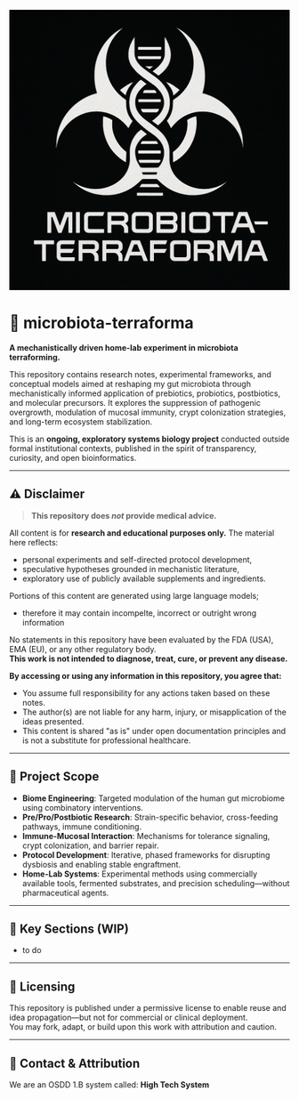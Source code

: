 ![Microbiota-Terraforma Sigil](microbiota-terraforma.png)

# 🧬 microbiota-terraforma

**A mechanistically driven home-lab experiment in microbiota terraforming.**

This repository contains research notes, experimental frameworks, and conceptual models aimed at reshaping my gut microbiota through mechanistically informed application of prebiotics, probiotics, postbiotics, and molecular precursors. It explores the suppression of pathogenic overgrowth, modulation of mucosal immunity, crypt colonization strategies, and long-term ecosystem stabilization.

This is an **ongoing, exploratory systems biology project** conducted outside formal institutional contexts, published in the spirit of transparency, curiosity, and open bioinformatics.

---

## ⚠️ Disclaimer

> **This repository does *not* provide medical advice.**

All content is for **research and educational purposes only.** The material here reflects:
- personal experiments and self-directed protocol development,
- speculative hypotheses grounded in mechanistic literature,
- exploratory use of publicly available supplements and ingredients.

Portions of this content are generated using large language models;
- therefore it may contain incompelte, incorrect or outright wrong information

No statements in this repository have been evaluated by the FDA (USA), EMA (EU), or any other regulatory body.  
**This work is not intended to diagnose, treat, cure, or prevent any disease.**

**By accessing or using any information in this repository, you agree that:**
- You assume full responsibility for any actions taken based on these notes.
- The author(s) are not liable for any harm, injury, or misapplication of the ideas presented.
- This content is shared "as is" under open documentation principles and is not a substitute for professional healthcare.

---

## 🧪 Project Scope

- **Biome Engineering**: Targeted modulation of the human gut microbiome using combinatory interventions.
- **Pre/Pro/Postbiotic Research**: Strain-specific behavior, cross-feeding pathways, immune conditioning.
- **Immune-Mucosal Interaction**: Mechanisms for tolerance signaling, crypt colonization, and barrier repair.
- **Protocol Development**: Iterative, phased frameworks for disrupting dysbiosis and enabling stable engraftment.
- **Home-Lab Systems**: Experimental methods using commercially available tools, fermented substrates, and precision scheduling—without pharmaceutical agents.

---

## 🧰 Key Sections (WIP)

- to do

---

## 🔐 Licensing

This repository is published under a permissive license to enable reuse and idea propagation—but not for commercial or clinical deployment.  
You may fork, adapt, or build upon this work with attribution and caution.

---

## 💬 Contact & Attribution
We are an OSDD 1.B system called: **High Tech System**

